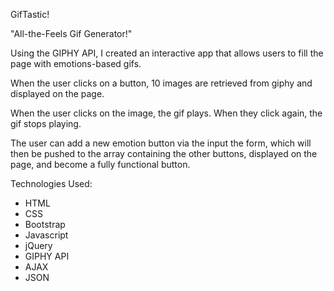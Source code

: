 GifTastic!

"All-the-Feels Gif Generator!"

Using the GIPHY API, I created an interactive app that allows users to fill the page with emotions-based gifs. 

When the user clicks on a button, 10 images are retrieved from giphy and displayed on the page.

When the user clicks on the image, the gif plays. When they click again, the gif stops playing.

The user can add a new emotion button via the input the form, which will then be pushed to the array containing the other buttons, displayed on the page, and become a fully functional button. 

Technologies Used:
- HTML
- CSS
- Bootstrap
- Javascript
- jQuery
- GIPHY API
- AJAX
- JSON